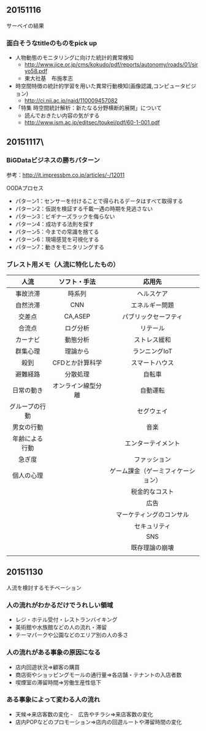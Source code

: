 ## 20151116
サーベイの結果
### 面白そうなtitleのものをpick up
- 人物動態のモニタリングに向けた統計的異常検知
	- http://www.jice.or.jp/cms/kokudo/pdf/reports/autonomy/roads/01/siryo58.pdf
	- 東大社基　布施孝志
- 時空間特徴の統計的学習を用いた異常行動検知(画像認識,コンピュータビジョン)
	- http://ci.nii.ac.jp/naid/110009457082
- 「特集 時空間統計解析：新たなる分野横断的展開」について
	- 読んでおきたい内容の気がする
	- http://www.ism.ac.jp/editsec/toukei/pdf/60-1-001.pdf

## 20151117\
### BiGDataビジネスの勝ちパターン
参考：http://it.impressbm.co.jp/articles/-/12011

OODAプロセス


- パターン1：センサーを付けることで得られるデータはすべて取得する
- パターン2：仮説を検証する千載一遇の時期を見逃さない
- パターン3：ビギナーズラックを侮らない
- パターン4：成功する法則を探す
- パターン5：今までの常識を捨てる
- パターン6：現場感覚を可視化する
- パターン7：動きをモニタリングする

### ブレスト用メモ（人流に特化したもの）

| 人流           | ソフト・手法       | 応用先                             |
| :-:            | :-:                | :-:                                |
| 事故渋滞       | 時系列             | ヘルスケア                         |
| 自然渋滞       | CNN                | エネルギー問題                     |
| 交差点         | CA,ASEP            | パブリックセーフティ               |
| 合流点         | ログ分析           | リテール                           |
| カーナビ       | 動態分析           | ストレス緩和                       |
| 群集心理       | 理論から           | ランニングIoT                      |
| 殺到           | CFDとか計算科学    | スマートハウス                     |
| 避難経路       | 分散処理           | 自転車                             |
| 日常の動き     | オンライン線型分離 | 自動運転                           |
| グループの行動 |                    | セグウェイ                         |
| 男女の行動     |                    | 音楽                               |
| 年齢による行動 |                    | エンターテイメント                 |
| 急ぎ度         |                    | ファッション                       |
| 個人の心理     |                    | ゲーム課金（ゲーミフィケーション） |
|                |                    | 税金的なコスト                     |
|                |                    | 広告                               |
|                |                    | マーケティングのコンサル           |
|                |                    | セキュリティ                       |
|                |                    | SNS                                |
|                |                    | 既存理論の崩壊                     |
|                |                    |                                    |

## 20151130
人流を検討するモチベーション

### 人の流れがわかるだけでうれしい領域
- レジ・ホテル受付・レストランバイキング
- 美術館や水族館などの人の流れ・滞留
- テーマパークや公園などのエリア別の人の多さ

### 人の流れがある事象の原因になる
- 店内回遊状況⇒顧客の購買
- 商店街やショッピングモールの通行量⇒各店舗・テナントの入店者数
- 喫煙室の滞留時間⇒労働生産性低下

### ある事象によって変わる人の流れ
- 天候⇒来店客数の変化
-　広告やチラシ⇒来店客数の変化
- 店内POPなどのプロモーション⇒店内の回遊ルートや滞留時間の変化
